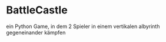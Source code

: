 # BattleCastle
ein Python Game, in dem 2 Spieler in einem vertikalen albyrinth gegeneinander kämpfen
